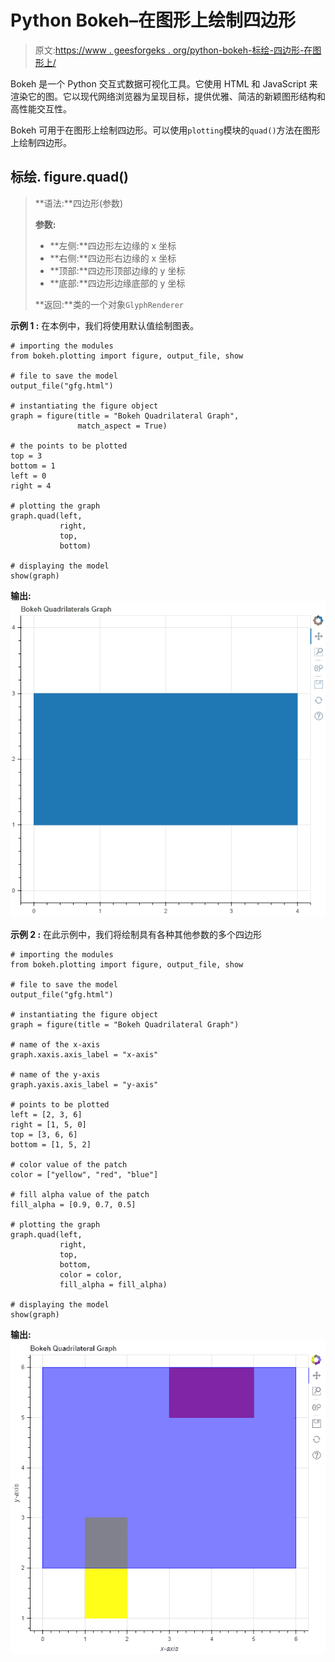 # Python Bokeh–在图形上绘制四边形

> 原文:[https://www . geesforgeks . org/python-bokeh-标绘-四边形-在图形上/](https://www.geeksforgeeks.org/python-bokeh-plotting-quadrilaterals-on-a-graph/)

Bokeh 是一个 Python 交互式数据可视化工具。它使用 HTML 和 JavaScript 来渲染它的图。它以现代网络浏览器为呈现目标，提供优雅、简洁的新颖图形结构和高性能交互性。

Bokeh 可用于在图形上绘制四边形。可以使用`plotting`模块的`quad()`方法在图形上绘制四边形。

## 标绘. figure.quad()

> **语法:**四边形(参数)
> 
> **参数:**
> 
> *   **左侧:**四边形左边缘的 x 坐标
> *   **右侧:**四边形右边缘的 x 坐标
> *   **顶部:**四边形顶部边缘的 y 坐标
> *   **底部:**四边形边缘底部的 y 坐标
> 
> **返回:**类的一个对象`GlyphRenderer`

**示例 1 :** 在本例中，我们将使用默认值绘制图表。

```
# importing the modules
from bokeh.plotting import figure, output_file, show

# file to save the model
output_file("gfg.html")

# instantiating the figure object
graph = figure(title = "Bokeh Quadrilateral Graph",
               match_aspect = True)

# the points to be plotted
top = 3
bottom = 1
left = 0
right = 4

# plotting the graph
graph.quad(left,
           right,
           top,
           bottom)

# displaying the model
show(graph)
```

**输出:**
![](img/e7d642d2190cc1e197f01587c1db18f2.png)

**示例 2 :** 在此示例中，我们将绘制具有各种其他参数的多个四边形

```
# importing the modules 
from bokeh.plotting import figure, output_file, show 

# file to save the model 
output_file("gfg.html") 

# instantiating the figure object 
graph = figure(title = "Bokeh Quadrilateral Graph") 

# name of the x-axis 
graph.xaxis.axis_label = "x-axis"

# name of the y-axis 
graph.yaxis.axis_label = "y-axis"

# points to be plotted
left = [2, 3, 6]
right = [1, 5, 0]
top = [3, 6, 6]
bottom = [1, 5, 2] 

# color value of the patch
color = ["yellow", "red", "blue"]

# fill alpha value of the patch
fill_alpha = [0.9, 0.7, 0.5]

# plotting the graph 
graph.quad(left,
           right,
           top,
           bottom,
           color = color,
           fill_alpha = fill_alpha) 

# displaying the model 
show(graph)
```

**输出:**
![](img/1f828023624790e9d025c229f25bf26b.png)